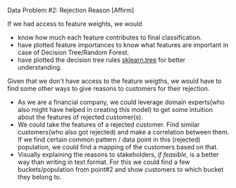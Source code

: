 Data Problem #2: Rejection Reason [Affirm]

If we had access to feature weights, we would 
- know how much each feature contributes to final classification.
- have plotted feature importances to know what features are important in case of Decision Tree/Random Forest. 
- have plotted the decision tree rules [sklearn.tree](https://scikit-learn.org/stable/auto_examples/tree/plot_unveil_tree_structure.html) for better understanding.

Given that we don't have access to the feature weigths, we would have to find some other ways to give reasons to customers for their rejection. 
- As we are a financial company, we could leverage domain experts(who also might have helped in creating this model) to get some intuition about the features of rejected customer(s). 
- We could take the features of a rejected customer. Find similar customers(who also got rejected) and make a correlation between them. If we find certain common pattern / data point in this (rejected) population, we could find a mapping of the customers based on that. 
- Visually explaining the reasons to stakeholders, *if feasible*, is a better way than writing in text format. For this we could find a few buckets/population from point#2 and show customers to which bucket they belong to.
